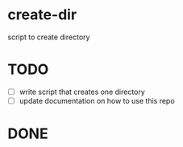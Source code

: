 # create-dir
script to create directory 

# TODO
- [ ] write script that creates one directory 
- [ ] update documentation on how to use this repo

# DONE
